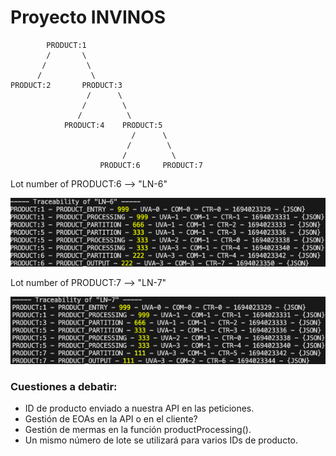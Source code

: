 # Proyecto INVINOS
            PRODUCT:1
            /       \
           /         \
          /           \
    PRODUCT:2       PRODUCT:3
                     /      \
                    /        \
                   /          \
                PRODUCT:4    PRODUCT:5
                               /      \
                              /        \
                             /          \
                        PRODUCT:6     PRODUCT:7


Lot number of PRODUCT:6 --> "LN-6"

![alt text](docs/images/ln-6.png)

Lot number of PRODUCT:7 --> "LN-7"

![alt text](docs/images/ln-7.png)

### Cuestiones a debatir:

- ID de producto enviado a nuestra API en las peticiones.
- Gestión de EOAs en la API o en el cliente?
- Gestión de mermas en la función productProcessing().
- Un mismo número de lote se utilizará para varios IDs de producto.
